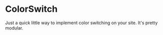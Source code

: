 # ColorSwitch
Just a quick little way to implement color switching on your site. It's pretty modular.
